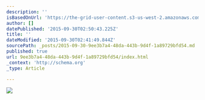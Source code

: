 ```yaml
---
description: ''
isBasedOnUrl: 'https://the-grid-user-content.s3-us-west-2.amazonaws.com/59cb10f9-1922-4960-b4a9-05b6968df2ba.jpg'
author: []
datePublished: '2015-09-30T02:50:43.225Z'
title: ''
dateModified: '2015-09-30T02:41:49.844Z'
sourcePath: _posts/2015-09-30-9ee3b7a4-48da-443b-9d4f-1a89729bfd54.md
published: true
url: 9ee3b7a4-48da-443b-9d4f-1a89729bfd54/index.html
_context: 'http://schema.org'
_type: Article

---
```

![](https://the-grid-user-content.s3-us-west-2.amazonaws.com/59cb10f9-1922-4960-b4a9-05b6968df2ba.jpg)